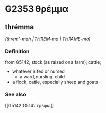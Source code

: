 # G2353 θρέμμα

## thrémma

_(threm'-mah | THREM-ma | THRAME-ma)_

### Definition

from G5142; stock (as raised on a farm); cattle; 

- whatever is fed or nursed
  - a ward, nursling, child
- a flock, cattle, especially sheep and goats

### See also

[[G5142|G5142 τρέφω]]
